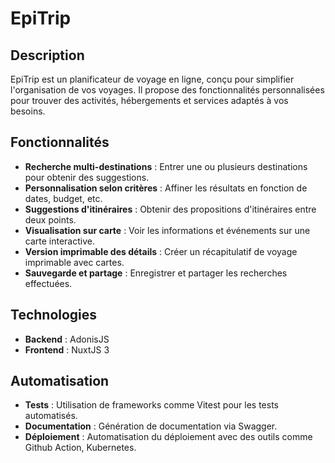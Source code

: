 # EpiTrip

## Description
EpiTrip est un planificateur de voyage en ligne, conçu pour simplifier l'organisation de vos voyages. Il propose des fonctionnalités personnalisées pour trouver des activités, hébergements et services adaptés à vos besoins.

## Fonctionnalités
- **Recherche multi-destinations** : Entrer une ou plusieurs destinations pour obtenir des suggestions.
- **Personnalisation selon critères** : Affiner les résultats en fonction de dates, budget, etc.
- **Suggestions d'itinéraires** : Obtenir des propositions d'itinéraires entre deux points.
- **Visualisation sur carte** : Voir les informations et événements sur une carte interactive.
- **Version imprimable des détails** : Créer un récapitulatif de voyage imprimable avec cartes.
- **Sauvegarde et partage** : Enregistrer et partager les recherches effectuées.

## Technologies
- **Backend** : AdonisJS
- **Frontend** : NuxtJS 3

## Automatisation
- **Tests** : Utilisation de frameworks comme Vitest pour les tests automatisés.
- **Documentation** : Génération de documentation via Swagger.
- **Déploiement** : Automatisation du déploiement avec des outils comme Github Action, Kubernetes.
